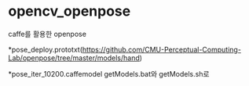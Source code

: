 # opencv_openpose
caffe를 활용한 openpose

*pose_deploy.prototxt(https://github.com/CMU-Perceptual-Computing-Lab/openpose/tree/master/models/hand)

*pose_iter_10200.caffemodel
getModels.bat와 getModels.sh로 
